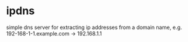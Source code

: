 # ipdns

simple dns server for extracting ip addresses from a domain name, e.g. 192-168-1-1.example.com -> 192.168.1.1
